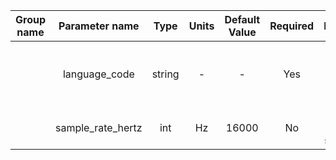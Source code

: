  | Group name | Parameter name | Type   | Units | Default Value  | Required | Description                                                                                      | Notes                                  |
 |:----------:|:--------------:|:------:|:-----:|:--------------:|:--------:|:------------------------------------------------------------------------------------------------:|:--------------------------------------:|
 |            | language_code     | string  | -     | -            | Yes      | Language for speech synthesis (e.g. \"ita\", \"eng\")      |  |
 |            | sample_rate_hertz | int     | Hz    | 16000        | No       | The input audio sample rate                            |  |
